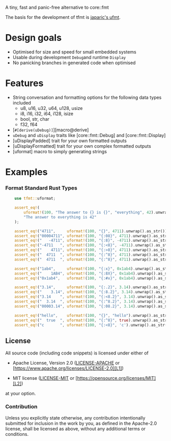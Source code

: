 A tiny, fast and panic-free alternative to core::fmt

The basis for the development of tfmt is [japaric's ufmt](https://github.com/japaric/ufmt).

# Design goals
- Optimised for size and speed for small embedded systems
- Usable during development `Debug`and runtime `Display`
- No panicking branches in generated code when optimised

# Features
- String conversation and formatting options for the following data types included
  - u8, u16, u32, u64, u128, usize
  - i8, i16, i32, i64, i128, isize
  - bool, str, char
  - f32, f64
- [`#[derive(uDebug)]`][macro@derive]
- `uDebug` and `uDisplay` traits like [core::fmt::Debug] and [core::fmt::Display]
- [uDisplayPadded] trait for your own formatted outputs
- [uDisplayFormatted] trait for your own complex formatted outputs
- [uformat] macro to simply generating strings

# Examples

### Format Standard Rust Types

```rust
    use tfmt::uformat;

    assert_eq!(
        uformat!(100, "The answer to {} is {}", "everything", 42).unwrap().as_str(),
        "The answer to everything is 42" 
    );

    assert_eq!("4711",     uformat!(100, "{}", 4711).unwrap().as_str());
    assert_eq!("00004711", uformat!(100, "{:08}", 4711).unwrap().as_str());
    assert_eq!("   -4711", uformat!(100, "{:8}", -4711).unwrap().as_str());
    assert_eq!("-4711   ", uformat!(100, "{:<8}", -4711).unwrap().as_str());
    assert_eq!("    4711", uformat!(100, "{:>8}", 4711).unwrap().as_str());
    assert_eq!("  4711  ", uformat!(100, "{:^8}", 4711).unwrap().as_str());
    assert_eq!("  4711  ", uformat!(100, "{:^8}", 4711).unwrap().as_str());

    assert_eq!("1ab4",     uformat!(100, "{:x}", 0x1ab4).unwrap().as_str());
    assert_eq!("    1AB4", uformat!(100, "{:8X}", 0x1ab4).unwrap().as_str());
    assert_eq!("0x1ab4",   uformat!(100, "{:#x}", 0x1ab4).unwrap().as_str());

    assert_eq!("3.14",     uformat!(100, "{:.2}", 3.14).unwrap().as_str());
    assert_eq!("    3.14", uformat!(100, "{:8.2}", 3.14).unwrap().as_str());
    assert_eq!("3.14    ", uformat!(100, "{:<8.2}", 3.14).unwrap().as_str());
    assert_eq!("  3.14  ", uformat!(100, "{:^8.2}", 3.14).unwrap().as_str());
    assert_eq!("00003.14", uformat!(100, "{:08.2}", 3.14).unwrap().as_str());

    assert_eq!("hello",    uformat!(100, "{}", "hello").unwrap().as_str());
    assert_eq!("  true  ", uformat!(100, "{:^8}", true).unwrap().as_str());
    assert_eq!("c       ", uformat!(100, "{:<8}", 'c').unwrap().as_str());
```

## License

All source code (including code snippets) is licensed under either of

- Apache License, Version 2.0 ([LICENSE-APACHE](LICENSE-APACHE) or
  [https://www.apache.org/licenses/LICENSE-2.0][L1])

- MIT license ([LICENSE-MIT](LICENSE-MIT) or
  [https://opensource.org/licenses/MIT][L2])

[L1]: https://www.apache.org/licenses/LICENSE-2.0
[L2]: https://opensource.org/licenses/MIT

at your option.

### Contribution

Unless you explicitly state otherwise, any contribution intentionally submitted
for inclusion in the work by you, as defined in the Apache-2.0 license, shall be
licensed as above, without any additional terms or conditions.